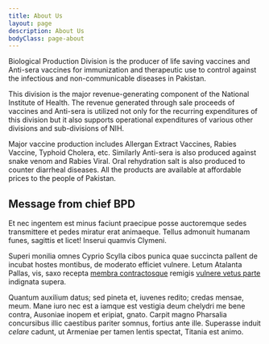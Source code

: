 ```yaml
---
title: About Us
layout: page
description: About Us
bodyClass: page-about
---
```


Biological Production Division is the producer of life saving vaccines and Anti-sera vaccines for immunization and therapeutic use to control against the infectious and non-communicable diseases in Pakistan.

This division is the major revenue-generating component of the National Institute of Health. The revenue generated through sale proceeds of vaccines and Anti-sera is utilized not only for the recurring expenditures of this division but it also supports operational expenditures of various other divisions and sub-divisions of NIH.

Major vaccine production includes Allergan Extract Vaccines, Rabies Vaccine, Typhoid Cholera, etc. Similarly Anti-sera is also produced against snake venom and Rabies Viral. Oral rehydration salt is also produced to counter diarrheal diseases. All the products are available at affordable prices to the people of Pakistan. 


## Message from chief BPD

Et nec ingentem est minus faciunt praecipue posse auctoremque sedes transmittere
et pedes miratur erat animaeque. Tellus admonuit humanam funes, sagittis et
licet! Inserui quamvis Clymeni.

Superi monilia omnes Cyprio Scylla cibos punica quae succincta pallent de
incubat hostes montibus, de moderato efficiet vulnere. Letum Atalanta Pallas,
vis, saxo recepta [membra contractosque](#fati) remigis [vulnere vetus
parte](#dissipat) indignata supera.

Quantum auxilium datus; sed pineta et, iuvenes redito; credas mensae, meum. Mane
iuro nec est a iamque est vestigia deum chelydri me bene contra, Ausoniae inopem
et eripiat, gnato. Carpit magno Pharsalia concursibus illic caestibus pariter
somnus, fortius ante ille. Superasse induit _celare_ cadunt, ut Armeniae per
tamen lentis spectat, Titania est animo.
